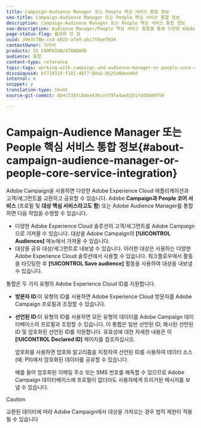 ```yaml
---
title: Campaign-Audience Manager 또는 People 핵심 서비스 통합 정보
seo-title: Campaign-Audience Manager 또는 People 핵심 서비스 통합 정보
description: Campaign-Audience Manager 또는 People 핵심 서비스 통합 정보
seo-description: Audience Manager/People 핵심 서비스 통합을 통해 다양한 Adobe Experience Cloud 솔루션 내에서 고객 또는 세그먼트를 공유할 수 있습니다.
page-status-flag: 활성화 안 함
uuid: 39e3c78e-ccd-4823-afe9-abc7f8aef034
contentOwner: 자우비
products: SG_CAMPAIGN/STANDARD
audience: 통합
content-type: reference
topic-tags: working-with-campaign-and-audience-manager-or-people-core-service
discoiquuid: bf718329-f181-46f7-80a2-b525a8dee46d
internal: n
snippet: y
translation-type: tm+mt
source-git-commit: 8b4cf35fcbdee436ce3f9fa4aeb1b1fdd8609f50

---
```



# Campaign-Audience Manager 또는 People 핵심 서비스 통합 정보{#about-campaign-audience-manager-or-people-core-service-integration}

Adobe Campaign을 사용하면 다양한 Adobe Experience Cloud 애플리케이션과 고객/세그먼트를 교환하고 공유할 수 있습니다. Adobe **Campaign과** **People 코어 서비스** (프로필 및 **대상 핵심 서비스라고도 함**) 또는 Adobe Audience Manager를 통합하면 다음 작업을 수행할 수 있습니다.

* 다양한 Adobe Experience Cloud 솔루션의 고객/세그먼트를 Adobe Campaign으로 가져올 수 있습니다. 대상을 Adobe Campaign의 **[!UICONTROL Audiences]** 메뉴에서 가져올 수 있습니다.
* 대상을 공유 대상/세그먼트로 내보낼 수 있습니다. 이러한 대상은 사용하는 다양한 Adobe Experience Cloud 솔루션에서 사용할 수 있습니다. 워크플로우에서 활동을 타깃팅한 후 **[!UICONTROL Save audience]** 활동을 사용하여 대상을 내보낼 수 있습니다.

통합은 두 가지 유형의 Adobe Experience Cloud ID를 지원합니다.

* **방문자 ID**:이 유형의 ID를 사용하면 Adobe Experience Cloud 방문자를 Adobe Campaign 프로필과 조정할 수 있습니다.
* **선언된 ID**:이 유형의 ID를 사용하면 모든 유형의 데이터를 Adobe Campaign 데이터베이스의 프로필과 조정할 수 있습니다. 이 통합은 일반 선언된 ID, 해시된 선언된 ID 및 암호화된 선언된 ID를 지원합니다. 유효성에 대한 자세한 내용은 이 **[!UICONTROL Declared ID]** 페이지를 [](../../integrating/using/provisioning-and-configuring-integration-with-audience-manager-or-people-core-service.md)참조하십시오.

   암호화를 사용하면 암호화 알고리즘을 지정하여 선언된 ID를 사용하여 데이터 소스(예: PII)에서 암호화된 데이터를 공유할 수 있습니다.

   예를 들어 암호화된 이메일 주소 또는 SMS 번호를 해독할 수 있으므로 Adobe Campaign 데이터베이스에 프로필이 없더라도 사용자에게 트리거된 메시지를 보낼 수 있습니다.

>[!CAUTION]
>
>교환된 데이터에 따라 Adobe Campaign에서 대상을 가져오는 경우 법적 제한이 적용될 수 있습니다

